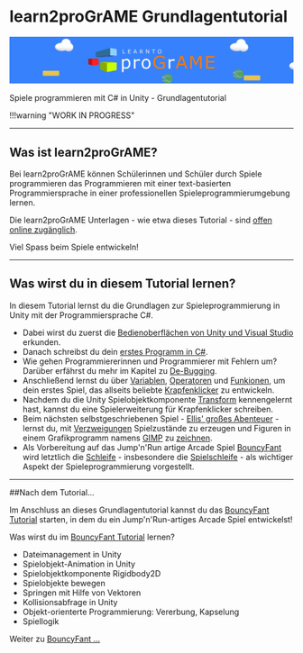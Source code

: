 # learn2proGrAME Grundlagentutorial

![learn2proGrAME Logo](img/programe_header.jpg) 

Spiele programmieren mit C# in Unity - Grundlagentutorial

!!!warning "WORK IN PROGRESS"

---

## Was ist learn2proGrAME?

Bei learn2proGrAME können Schülerinnen und Schüler durch Spiele programmieren das Programmieren mit einer text-basierten Programmiersprache in einer professionellen Spieleprogrammierumgebung lernen. 

Die learn2proGrAME Unterlagen - wie etwa dieses Tutorial - sind [offen online zugänglich](https://programe.at). 

Viel Spass beim Spiele entwickeln! 


---

## Was wirst du in diesem Tutorial lernen?

In diesem Tutorial lernst du die Grundlagen zur Spieleprogrammierung in Unity mit der Programmiersprache C#.

* Dabei wirst du zuerst die [Bedienoberflächen von Unity und Visual Studio](userinterface.md) erkunden. 
* Danach schreibst du dein [erstes Programm in C#](firststeps.md).
* Wie gehen Programmiererinnen und Programmierer mit Fehlern um? Darüber erfährst du mehr im Kapitel zu [De-Bugging](debugging.md).
* Anschließend lernst du über [Variablen](variables.md), [Operatoren](operators.md) und [Funkionen](functions.md), um dein erstes Spiel, das allseits beliebte [Krapfenklicker](donutclicker.md) zu entwickeln.
* Nachdem du die Unity Spielobjektkomponente [Transform](transform.md) kennengelernt hast, kannst du eine Spielerweiterung für Krapfenklicker schreiben.
* Beim nächsten selbstgeschriebenen Spiel - [Ellis' großes Abenteuer](adventure.md) - lernst du, mit [Verzweigungen](conditionals.md) Spielzustände zu erzeugen und Figuren in einem Grafikprogramm namens [GIMP](https://www.gimp.org) zu [zeichnen](drawingingimp.md).
* Als Vorbereitung auf das Jump'n'Run artige Arcade Spiel [BouncyFant](http://example.com/ "BouncyFant Tutorial") wird letztlich die [Schleife](loops.md) - insbesondere die [Spielschleife](gameloop.md) - als wichtiger Aspekt der Spieleprogrammierung vorgestellt.

---

##Nach dem Tutorial...

Im Anschluss an dieses Grundlagentutorial kannst du das [BouncyFant Tutorial](http://example.com/ "BouncyFant Tutorial") starten, in dem du ein Jump'n'Run-artiges Arcade Spiel entwickelst! 

Was wirst du im [BouncyFant Tutorial](http://example.com/ "BouncyFant Tutorial") lernen?

* Dateimanagement in Unity
* Spielobjekt-Animation in Unity
* Spielobjektkomponente Rigidbody2D 
* Spielobjekte bewegen
* Springen mit Hilfe von Vektoren
* Kollisionsabfrage in Unity
* Objekt-orienterte Programmierung: Vererbung, Kapselung
* Spiellogik

Weiter zu [BouncyFant ...](http://example.com/ "BouncyFant Tutorial")